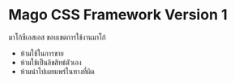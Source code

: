 # Mago CSS Framework Version 1
มาโก้ซีเอสเอส ขอบเขตการใช้งานมาโก้
   - ห้ามใช้ในการขาย
   - ห้ามใช้เป็นลิขสิทธ์ตัวเอง
   - ห้ามนำไปเผยแพร่ในทางที่ผิด
